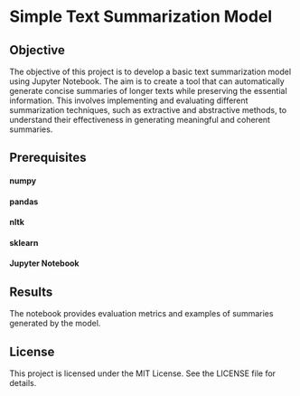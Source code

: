 # Simple Text Summarization Model

## Objective 
The objective of this project is to develop a basic text summarization model using Jupyter Notebook. The aim is to create a tool that can automatically generate concise summaries of longer texts while preserving the essential information. This involves implementing and evaluating different summarization techniques, such as extractive and abstractive methods, to understand their effectiveness in generating meaningful and coherent summaries.

## Prerequisites
#### numpy
#### pandas
#### nltk
#### sklearn
#### Jupyter Notebook

## Results
The notebook provides evaluation metrics and examples of summaries generated by the model.

## License
This project is licensed under the MIT License. See the LICENSE file for details.


